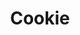 ---
title: Cookie
tags: ["cookie", "cookies", "settings", "preferences", "dessert", "food"]
icon: cookie
svg: '<svg xmlns="http://www.w3.org/2000/svg" width="24" height="24" fill="none" viewBox="0 0 24 24" stroke-width="1.5" stroke-linecap="round" stroke-linejoin="round" stroke="currentColor"><path d="M12.003 21a9.003 9.003 0 0 0 8.996-8.658c.006-.153-.16-.25-.298-.181-2.476 1.247-4.006-.077-3.757-1.854a.229.229 0 0 0-.252-.257c-2.171.303-3.086-1.014-2.744-2.804a.225.225 0 0 0-.201-.261c-2.043-.182-2.212-2.54-1.861-3.69.043-.142-.059-.3-.207-.295a9.003 9.003 0 0 0 .324 18ZM15 16.354l.354-.354M10 17.354l.354-.354M8 8.354 8.353 8M7 13.354 7.353 13M12 12.354l.354-.354"/></svg>'
---